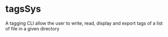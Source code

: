 # tagsSys
A tagging CLI allow the user to write, read, display and export tags of a list of file in a given directory
